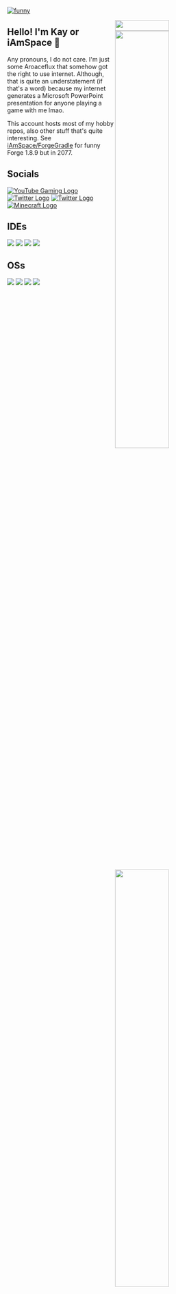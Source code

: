 <!-- !!! READ THIS !!! -->
<!-- I know aki is trying to copy this -->
<!-- Get some fucking help stop trying to be me-->
<!-- And no, that is not a joke -->
<!-- Stop trying to be me. -->
<!-- !!! READ THIS !!! -->
<!-- I know aki is trying to copy this -->
<!-- Get some fucking help stop trying to be me-->
<!-- And no, that is not a joke -->
<!-- Stop trying to be me. -->
<!-- !!! READ THIS !!! -->
<!-- I know aki is trying to copy this -->
<!-- Get some fucking help stop trying to be me-->
<!-- And no, that is not a joke -->
<!-- Stop trying to be me. -->
<!-- !!! READ THIS !!! -->
<!-- I know aki is trying to copy this -->
<!-- Get some fucking help stop trying to be me-->
<!-- And no, that is not a joke -->
<!-- Stop trying to be me. -->
<!-- !!! READ THIS !!! -->
<!-- I know aki is trying to copy this -->
<!-- Get some fucking help stop trying to be me-->
<!-- And no, that is not a joke -->
<!-- Stop trying to be me. -->
<!-- !!! READ THIS !!! -->
<!-- I know aki is trying to copy this -->
<!-- Get some fucking help stop trying to be me-->
<!-- And no, that is not a joke -->
<!-- Stop trying to be me. -->
<!-- !!! READ THIS !!! -->
<!-- I know aki is trying to copy this -->
<!-- Get some fucking help stop trying to be me-->
<!-- And no, that is not a joke -->
<!-- Stop trying to be me. -->
<!-- !!! READ THIS !!! -->
<!-- I know aki is trying to copy this -->
<!-- Get some fucking help stop trying to be me-->
<!-- And no, that is not a joke -->
<!-- Stop trying to be me. -->
<!-- !!! READ THIS !!! -->
<!-- I know aki is trying to copy this -->
<!-- Get some fucking help stop trying to be me-->
<!-- And no, that is not a joke -->
<!-- Stop trying to be me. -->
<!-- !!! READ THIS !!! -->
<!-- I know aki is trying to copy this -->
<!-- Get some fucking help stop trying to be me-->
<!-- And no, that is not a joke -->
<!-- Stop trying to be me. -->
<!-- !!! READ THIS !!! -->
<!-- I know aki is trying to copy this -->
<!-- Get some fucking help stop trying to be me-->
<!-- And no, that is not a joke -->
<!-- Stop trying to be me. -->
<!-- !!! READ THIS !!! -->
<!-- I know aki is trying to copy this -->
<!-- Get some fucking help stop trying to be me-->
<!-- And no, that is not a joke -->
<!-- Stop trying to be me. -->
<!-- !!! READ THIS !!! -->
<!-- I know aki is trying to copy this -->
<!-- Get some fucking help stop trying to be me-->
<!-- And no, that is not a joke -->
<!-- Stop trying to be me. -->
<!-- !!! READ THIS !!! -->
<!-- I know aki is trying to copy this -->
<!-- Get some fucking help stop trying to be me-->
<!-- And no, that is not a joke -->
<!-- Stop trying to be me. -->
<!-- !!! READ THIS !!! -->
<!-- I know aki is trying to copy this -->
<!-- Get some fucking help stop trying to be me-->
<!-- And no, that is not a joke -->
<!-- Stop trying to be me. -->
<!-- !!! READ THIS !!! -->
<!-- I know aki is trying to copy this -->
<!-- Get some fucking help stop trying to be me-->
<!-- And no, that is not a joke -->
<!-- Stop trying to be me. -->
<!-- !!! READ THIS !!! -->
<!-- I know aki is trying to copy this -->
<!-- Get some fucking help stop trying to be me-->
<!-- And no, that is not a joke -->
<!-- Stop trying to be me. -->
<!-- !!! READ THIS !!! -->
<!-- I know aki is trying to copy this -->
<!-- Get some fucking help stop trying to be me-->
<!-- And no, that is not a joke -->
<!-- Stop trying to be me. -->
<!-- !!! READ THIS !!! -->
<!-- I know aki is trying to copy this -->
<!-- Get some fucking help stop trying to be me-->
<!-- And no, that is not a joke -->
<!-- Stop trying to be me. -->
<!-- !!! READ THIS !!! -->
<!-- I know aki is trying to copy this -->
<!-- Get some fucking help stop trying to be me-->
<!-- And no, that is not a joke -->
<!-- Stop trying to be me. -->
<!-- !!! READ THIS !!! -->
<!-- I know aki is trying to copy this -->
<!-- Get some fucking help stop trying to be me-->
<!-- And no, that is not a joke -->
<!-- Stop trying to be me. -->
<!-- !!! READ THIS !!! -->
<!-- I know aki is trying to copy this -->
<!-- Get some fucking help stop trying to be me-->
<!-- And no, that is not a joke -->
<!-- Stop trying to be me. -->
<!-- ![CB - Take That Risk (Image from the Official Music Video)](https://cdn.discordapp.com/attachments/942158042965889064/949453590269947964/ReUpload_Media_-_7th_CB_-_Take_That_Risk_Official_Music_Video_PRESSREUPLOADMEDIA_7ZiitCIruBc_-_1890x1063_-_2m00s.png)-->

<!-- <a href="https://www.youtube.com/watch?v=7ZiitCIruBc"><img src="https://cdn.discordapp.com/attachments/942158042965889064/949453590269947964/ReUpload_Media_-_7th_CB_-_Take_That_Risk_Official_Music_Video_PRESSREUPLOADMEDIA_7ZiitCIruBc_-_1890x1063_-_2m00s.png" alt="CB - Take That Risk (Image from the Official Music Video)"></a>-->

<a href="https://www.youtube.com/watch?v=7ZiitCIruBc"><img src="https://media.discordapp.net/attachments/969688647156760576/1020864066920665229/Picsart_22-09-18_02-08-42-616.jpg" alt="funny"></a>

<img width="50%" height="25px" align="right" src="https://i.imgur.com/DkKayja.png">
<img width="50%" align="right" src="https://github-readme-stats.vercel.app/api?username=iamspace&count_private=true&include_all_commits=true&show_icons=true&theme=midnight-purple&icon_color=fff&hide_border=true">
<img width="50%" height="10px" align="right" src="https://i.imgur.com/DkKayja.png">
<img width="50%" align="right" src="https://github-readme-stats.vercel.app/api/top-langs?username=iamspace&theme=midnight-purple&layout=compact&hide_border=true&langs_count=10">
<img width="50%" height="10px" align="right" src="https://i.imgur.com/DkKayja.png">
<img width="50%" align="right" src="https://github-readme-streak-stats.herokuapp.com/?user=iamspace&theme=midnight-purple&hide_border=true">

## Hello! I'm Kay or iAmSpace 👋

<!-- FUCK THAT<p align="center">
  <img src="https://discord.c99.nl/widget/theme-2/201022516506918912.png"/>
</p> -->

Any pronouns, I do not care.
I'm just some Aroaceflux that somehow got the right to use internet. Although, that is quite an understatement (if that's a word) because my internet generates a Microsoft PowerPoint presentation for anyone playing a game with me lmao.

This account hosts most of my hobby repos, also other stuff that's quite interesting. See [iAmSpace/ForgeGradle](https://github.com/iAmSpace/ForgeGradle) for funny Forge 1.8.9 but in 2077.

<!-- !!! READ THIS !!! -->
<!-- I know aki is trying to copy this -->
<!-- Get some fucking help stop trying to be me-->
<!-- And no, that is not a joke -->
<!-- Stop trying to be me. -->

## Socials

[![YouTube Gaming Logo](https://img.shields.io/badge/YouTube-FF0000?style=for-the-badge&logo=youtubegaming&logoColor=white)](https://www.youtube.com/c/TelecodeXT)
[![Twitter Logo](https://img.shields.io/badge/Twitter-1DA1F2?style=for-the-badge&logo=twitter&logoColor=white)](https://twitter.com/iAmSpacee)
[![Twitter Logo](https://img.shields.io/badge/Twitter_Alt-1DA1F2?style=for-the-badge&logo=twitter&logoColor=white)](https://twitter.com/LixGotWiFi)
[![Minecraft Logo](https://img.shields.io/badge/Minecraft-62B47A?style=for-the-badge&logo=minecraft&logoColor=white)](https://namemc.com/profile/Telecode.5)

## IDEs

![](https://img.shields.io/badge/VS_Code-0078D4?style=for-the-badge&logo=visual%20studio%20code&logoColor=white)
![](https://img.shields.io/badge/IntelliJ_IDEA-000000.svg?style=for-the-badge&logo=intellij-idea&logoColor=white)
![](https://img.shields.io/badge/Visual_Studio-5C2D91?style=for-the-badge&logo=visual%20studio&logoColor=white)
![](https://img.shields.io/badge/Eclipse-2C2255?style=for-the-badge&logo=eclipse&logoColor=white)

## OSs

![](https://img.shields.io/badge/Windows_10-0078D6?style=for-the-badge&logo=windows&logoColor=white)
![](https://img.shields.io/badge/Windows_11-0078D4?style=for-the-badge&logo=windows11&logoColor=white)
![](https://img.shields.io/badge/Android-3DDC84.svg?style=for-the-badge&logo=android&logoColor=white)
![](https://img.shields.io/badge/iOS-000000?style=for-the-badge&logo=ios&logoColor=white)

<!-- !!! READ THIS !!! -->
<!-- I know aki is trying to copy this -->
<!-- Get some fucking help stop trying to be me-->
<!-- And no, that is not a joke -->
<!-- Stop trying to be me. -->
